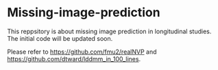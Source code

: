 # Missing-image-prediction
This reppsitory is about missing image prediction in longitudinal studies. The initial code will be updated soon.

Please refer to https://github.com/fmu2/realNVP and https://github.com/dtward/lddmm_in_100_lines.
